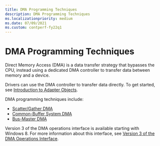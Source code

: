 ```yaml
---
title: DMA Programming Techniques
description: DMA Programming Techniques
ms.localizationpriority: medium
ms.date: 07/09/2021
ms.custom: contperf-fy22q1
---
```


# DMA Programming Techniques


Direct Memory Access (DMA) is a data transfer strategy that bypasses the CPU, instead using a dedicated DMA controller to transfer data between memory and a device.

Drivers can use the DMA controller to transfer data directly. To get started, see [Introduction to Adapter Objects](./introduction-to-adapter-objects.md).

DMA programming techniques include:

* [Scatter/Gather DMA](./using-scatter-gather-dma.md)
* [Common-Buffer System DMA](./using-common-buffer-system-dma.md)
* [Bus-Master DMA](./using-bus-master-dma.md)

Version 3 of the DMA operations interface is available starting with Windows 8. For more information about this interface, see [Version 3 of the DMA Operations Interface](./version-3-of-the-dma-operations-interface.md).
